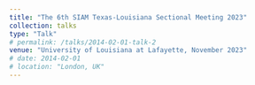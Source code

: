 ```yaml
---
title: "The 6th SIAM Texas-Louisiana Sectional Meeting 2023"
collection: talks
type: "Talk"
# permalink: /talks/2014-02-01-talk-2
venue: "University of Louisiana at Lafayette, November 2023"
# date: 2014-02-01
# location: "London, UK"
---
```


<!-- [More information here](http://example2.com)

This is a description of your talk, which is a markdown files that can be all markdown-ified like any other post. Yay markdown! -->

